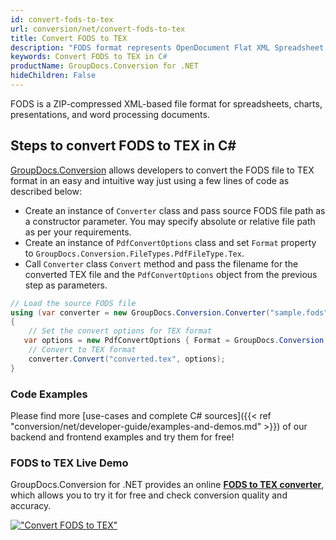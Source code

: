 ```yaml
---
id: convert-fods-to-tex
url: conversion/net/convert-fods-to-tex
title: Convert FODS to TEX
description: "FODS format represents OpenDocument Flat XML Spreadsheet with .fods extension. Learn how to convert FODS to TEX file programmatically in C# language using GroupDocs.Conversion for .NET library."
keywords: Convert FODS to TEX in C#
productName: GroupDocs.Conversion for .NET
hideChildren: False
---
```


FODS is a ZIP-compressed XML-based file format for spreadsheets, charts, presentations, and word processing documents.

## Steps to convert FODS to TEX in C#

[GroupDocs.Conversion](https://products.groupdocs.com/conversion/net) allows developers to convert the FODS file to TEX format in an easy and intuitive way just using a few lines of code as described below:

* Create an instance of `Converter` class and pass source FODS file path as a constructor parameter. You may specify absolute or relative file path as per your requirements. 
* Create an instance of `PdfConvertOptions` class and set `Format` property to `GroupDocs.Conversion.FileTypes.PdfFileType.Tex`.
* Call `Converter` class `Convert` method and pass the filename for the converted TEX file and the `PdfConvertOptions` object from the previous step as parameters.

```csharp
// Load the source FODS file
using (var converter = new GroupDocs.Conversion.Converter("sample.fods"))
{
    // Set the convert options for TEX format
   var options = new PdfConvertOptions { Format = GroupDocs.Conversion.FileTypes.PdfFileType.Tex };
    // Convert to TEX format
    converter.Convert("converted.tex", options);
}
```

### Code Examples

Please find more [use-cases and complete C# sources]({{< ref "conversion/net/developer-guide/examples-and-demos.md" >}}) of our backend and frontend examples and try them for free!

### FODS to TEX Live Demo

GroupDocs.Conversion for .NET provides an online [**FODS to TEX converter**](https://products.groupdocs.app/conversion/fods-to-tex), which allows you to try it for free and check conversion quality and accuracy.

[!["Convert FODS to TEX"](conversion/net/images/convert-to-tex/convert-fods-to-tex.png)](https://products.groupdocs.app/conversion/fods-to-tex)